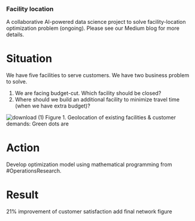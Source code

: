### Facility location
A collaborative AI-powered data science project to solve facility-location optimization problem (ongoing). Please see our Medium blog for more details.

# Situation
We have five facilities to serve customers. We have two business problem to solve. 
1. We are facing budget-cut. Which facility should be closed?
2. Where should we build an additional facility to minimize travel time (when we have extra budget)?

![download (1)](https://user-images.githubusercontent.com/19787712/229248992-b8b5158d-bf1b-4690-bed8-ce1af1a73dee.png)
Figure 1. Geolocation of existing facilities & customer demands: Green dots are 

# Action
Develop optimization model using mathematical programming from #OperationsResearch.

# Result
21% improvement of customer satisfaction
add final network figure
